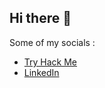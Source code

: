 ## Hi there 👋

<!--
**plncb/plncb** is a ✨ _special_ ✨ repository because its `README.md` (this file) appears on your GitHub profile.

Here are some ideas to get you started:

- 🔭 I’m currently working on ...
- 🌱 I’m currently learning ...
- 👯 I’m looking to collaborate on ...
- 🤔 I’m looking for help with ...
- 💬 Ask me about ...
- 📫 How to reach me: ...
- 😄 Pronouns: ...
- ⚡ Fun fact: ...
-->

Some of my socials :
- [Try Hack Me](https://tryhackme.com/p/plncb)
- [LinkedIn](https://www.linkedin.com/in/brice-p-89268914b/)
